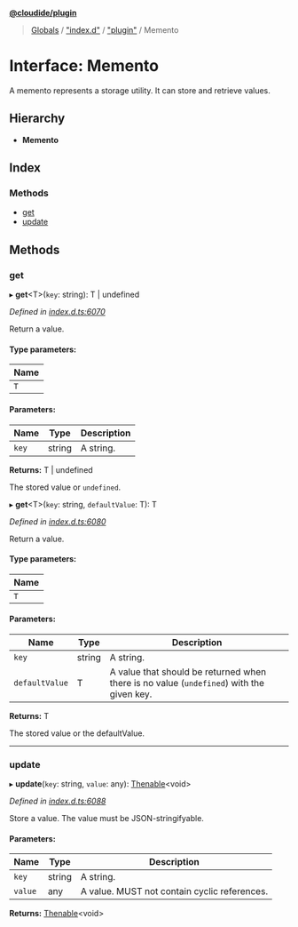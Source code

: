 **[@cloudide/plugin](../README.md)**

> [Globals](../README.md) / ["index.d"](../modules/_index_d_.md) / ["plugin"](../modules/_index_d_._plugin_.md) / Memento

# Interface: Memento

A memento represents a storage utility. It can store and retrieve
values.

## Hierarchy

* **Memento**

## Index

### Methods

* [get](_index_d_._plugin_.memento.md#get)
* [update](_index_d_._plugin_.memento.md#update)

## Methods

### get

▸ **get**\<T>(`key`: string): T \| undefined

*Defined in [index.d.ts:6070](https://github.com/shuyaqian/cloudide-plugin-api/blob/6d83fa1/index.d.ts#L6070)*

Return a value.

#### Type parameters:

Name |
------ |
`T` |

#### Parameters:

Name | Type | Description |
------ | ------ | ------ |
`key` | string | A string. |

**Returns:** T \| undefined

The stored value or `undefined`.

▸ **get**\<T>(`key`: string, `defaultValue`: T): T

*Defined in [index.d.ts:6080](https://github.com/shuyaqian/cloudide-plugin-api/blob/6d83fa1/index.d.ts#L6080)*

Return a value.

#### Type parameters:

Name |
------ |
`T` |

#### Parameters:

Name | Type | Description |
------ | ------ | ------ |
`key` | string | A string. |
`defaultValue` | T | A value that should be returned when there is no value (`undefined`) with the given key. |

**Returns:** T

The stored value or the defaultValue.

___

### update

▸ **update**(`key`: string, `value`: any): [Thenable](_index_d_.thenable.md)\<void>

*Defined in [index.d.ts:6088](https://github.com/shuyaqian/cloudide-plugin-api/blob/6d83fa1/index.d.ts#L6088)*

Store a value. The value must be JSON-stringifyable.

#### Parameters:

Name | Type | Description |
------ | ------ | ------ |
`key` | string | A string. |
`value` | any | A value. MUST not contain cyclic references.  |

**Returns:** [Thenable](_index_d_.thenable.md)\<void>
